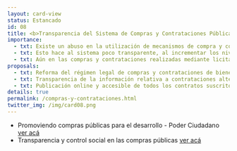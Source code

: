 ```yaml
---
layout: card-view
status: Estancado
id: 08
title: <b>Transparencia del Sistema de Compras y Contrataciones Públicas</b>
importance:
  - txt: Existe un abuso en la utilización de mecanismos de compra y contratación alternativo a la licitación pública, como la compra directa. 
  - txt: Esto hace al sistema poco transparente, al incrementar los niveles de discrecionalidad y  reducir la publicidad de los actos, lo cual habitualmente deriva en contrataciones más costosas para el Estado.
  - txt: Aún en las compras y contrataciones realizadas mediante licitaciones públicas, no es posible acceder libremente a los contratos suscritos por el Estado.
proposals:
  - txt: Reforma del régimen legal de compras y contrataciones de bienes y servicios y de obras públicas, limitando la posibilidad de utilizar mecanismos alternativos a la licitación pública.
  - txt: Transparencia de la información relativa a contrataciones alternativas, incrementando la publicidad de los expedientes mediante mecanismos sencillos de acceso y visualización que permitan el control.
  - txt: Publicación online y accesible de todos los contratos suscritos por el Estado en el marco de compras y contrataciones de cualquier bien, servicio u obra. 
details: true
permalink: /compras-y-contrataciones.html
twitter_img: /img/card08.png
---
```


* Promoviendo compras públicas para el desarrollo - Poder Ciudadano [ver acá](http://poderciudadano.org/wp/wp-content/uploads/2010/09/para-web-informe-completo.pdf)
* Transparencia y control social en las compras públicas [ver acá](http://poderciudadano.org/sitio/wp-content/uploads/2013/08/TransparenciayControlSocialenlasContratacionesPublicas.pdf)
